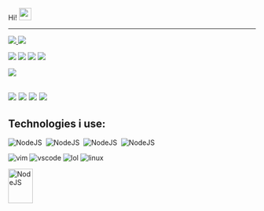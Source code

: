 Hi! <img src=https://camo.githubusercontent.com/e8e7b06ecf583bc040eb60e44eb5b8e0ecc5421320a92929ce21522dbc34c891/68747470733a2f2f6d656469612e67697068792e636f6d2f6d656469612f6876524a434c467a6361737252346961377a2f67697068792e676966 img height=25px>


-------------------------------------------------------------------------------------------------------------------------------------------------------------------------------
<a href=https://www.linkedin.com/in/gbk1/> <img src="https://img.shields.io/badge/-LinkedIn-0e76a8?style=plastic&logo=linkedIn"> </a>
<a href=https://www.instagram.com/gabriel.klippel__/> <img src="https://camo.githubusercontent.com/b3d4671768bd0f9b6c8f410a25a96e0c5a4d135208d8910461e986f97e7985ab/68747470733a2f2f696d672e736869656c64732e696f2f62616467652f496e7374616772616d2d4534343035463f7374796c653d666f722d7468652d6261646765266c6f676f3d696e7374616772616d266c6f676f436f6c6f723d7768697465"> </a>


<img src="https://img.shields.io/badge/html5-%23E34F26.svg?style=for-the-badge&logo=html5&logoColor=white"> <img src="https://img.shields.io/badge/css3-%231572B6.svg?style=for-the-badge&logo=css3&logoColor=white"> <img src="https://img.shields.io/badge/javascript-%23323330.svg?style=for-the-badge&logo=javascript&logoColor=%23F7DF1E"> <img src="https://img.shields.io/badge/react-%2320232a.svg?style=for-the-badge&logo=react&logoColor=%2361DAFB"> 

<img src="https://github-readme-stats.vercel.app/api/top-langs/?username=kl1p&theme=tokyonight&layout=&langs_count=5">

<img src="https://img.shields.io/badge/django-%23092E20.svg?style=for-the-badge&logo=django&logoColor=white"> <img src="https://img.shields.io/badge/flask-%23000.svg?style=for-the-badge&logo=flask&logoColor=white"> <img src="https://img.shields.io/badge/python-3670A0?style=for-the-badge&logo=python&logoColor=ffdd54">
<img src="https://img.shields.io/badge/Node.js-43853D?style=for-the-badge&logo=node.js&logoColor=white">
-----------
Technologies i use:
---------

<img src="https://img.shields.io/badge/Windows-0078D6?style=for-the-badge&logo=windows&logoColor=white" title="NodeJS" alt="NodeJS" />&nbsp;
<img src="https://img.shields.io/badge/MySQL-00000F?style=for-the-badge&logo=mysql&logoColor=white" title="NodeJS" alt="NodeJS" />&nbsp;
<img src="https://img.shields.io/badge/PostgreSQL-316192?style=for-the-badge&logo=postgresql&logoColor=white" title="NodeJS" alt="NodeJS" />&nbsp;
<img src="https://img.shields.io/badge/Powershell-2CA5E0?style=for-the-badge&logo=powershell&logoColor=white" title="NodeJS" alt="NodeJS" />&nbsp;

<img src="https://camo.githubusercontent.com/676af2fbac55e015236fa85123083e8333beef05248cd15d1400072f8c75839c/68747470733a2f2f696d672e736869656c64732e696f2f62616467652f2d56696d2d3232384232323f7374796c653d666f722d7468652d6261646765266c6f676f3d76696d266c6f676f436f6c6f723d7768697465" title="VIM" alt=vim>
<img src="https://camo.githubusercontent.com/9b95a4526585e4c73300239882793381a68ec3e2f09055ac35a7165b224105a2/68747470733a2f2f696d672e736869656c64732e696f2f62616467652f2d56697375616c25323053747564696f253230436f64652d3030373864373f7374796c653d666f722d7468652d6261646765266c6f676f3d76697375616c2d73747564696f2d636f6465266c6f676f436f6c6f723d7768697465" title="VSCODE" alt=vscode>
<img src="https://camo.githubusercontent.com/fa877ccb072f6c01988d004dc45430656e654af2921fd4c9b410eb5dbb1c06d3/68747470733a2f2f696d672e736869656c64732e696f2f62616467652f2d426173682d3030303030303f7374796c653d666f722d7468652d6261646765266c6f676f3d676e752d62617368266c6f676f436f6c6f723d7768697465" title="lol">

<img src="https://camo.githubusercontent.com/877176e8a62c016253c465515d76165427dd63f9639cb93ec8be4490a95b6034/68747470733a2f2f696d672e736869656c64732e696f2f62616467652f2d4c696e75782d3030303030303f7374796c653d666f722d7468652d6261646765266c6f676f3d6c696e7578266c6f676f436f6c6f723d7768697465" title="linux" alt="linux">

<img src="https://badgen.net/badge/icon/git?icon=git&label" title="NodeJS" alt="NodeJS" width="50" height="70"/>&nbsp;
